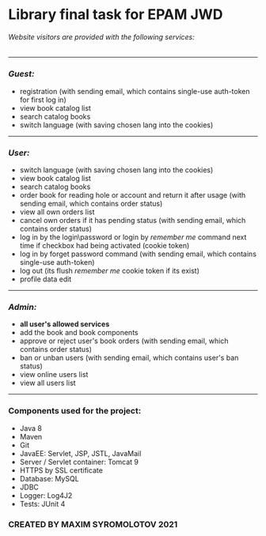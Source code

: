 # Library final task for EPAM JWD
###### Website visitors are provided with the following services:
***
### *Guest:*
- registration (with sending email, which contains single-use auth-token for first log in)
- view book catalog list
- search catalog books 
- switch language (with saving chosen lang into the cookies) 
***
### *User:*
- switch language (with saving chosen lang into the cookies) 
- view book catalog list
- search catalog books
- order book for reading hole or account and return it after usage (with sending email, which contains order status)
- view all own orders list
- cancel own orders if it has pending status (with sending email, which contains order status)
- log in by the login\password or login by _remember me_ command next time if checkbox had being activated (cookie token)
- log in by forget password command (with sending email, which contains single-use auth-token) 
- log out (its flush _remember me_ cookie token if its exist)
- profile data edit
***
### *Admin:*
- __all user's allowed services__
- add the book and book components
- approve or reject user's book orders (with sending email, which contains order status)
- ban or unban users (with sending email, which contains user's ban status)
- view online users list
- view all users list 

***
### Components used for the project:
- Java 8
- Maven
- Git
- JavaEE: Servlet, JSP, JSTL, JavaMail
- Server / Servlet container: Tomcat 9
- HTTPS by SSL certificate
- Database: MySQL
- JDBC
- Logger: Log4J2
- Tests: JUnit 4

### CREATED BY MAXIM SYROMOLOTOV 2021 
